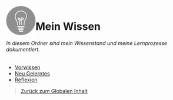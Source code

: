 <img align="left" width="80" height="80" src="/99-Images/wissen.png" alt="Wissen Symbol">

# Mein Wissen

###### In diesem Ordner sind mein Wissenstand und meine Lernprozesse dokumentiert.

 * [Vorwissen](./10-Vorwissen)
 * [Neu Gelerntes](./20-Neu_Gelerntes)
 * [Reflexion](./99-Reflexion)


> [Zurück zum Globalen Inhalt](/)